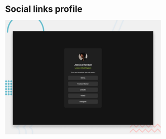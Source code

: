 # Social links profile

![Design preview for the Social links profile coding challenge](./preview.jpg)
